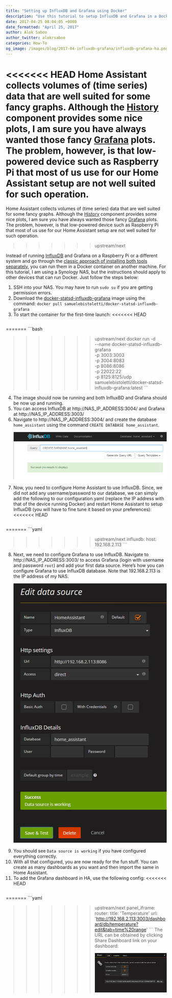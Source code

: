 ```yaml
---
title: "Setting up InfluxDB and Grafana using Docker"
description: "Use this tutorial to setup InfluxDB and Grafana in a Docker container and use it with Home Assistant."
date: 2017-04-25 08:04:05 +0000
date_formatted: "April 25, 2017"
author: Alok Saboo
author_twitter: alokrsaboo
categories: How-To
og_image: /images/blog/2017-04-influxdb-grafana/influxdb-grafana-ha.png
---
```


<<<<<<< HEAD
Home Assistant collects volumes of (time series) data that are well suited for some fancy graphs. Although the [History](/components/history/) component provides some nice plots, I am sure you have always wanted those fancy [Grafana](https://grafana.com/) plots. The problem, however, is that low-powered device such as Raspberry Pi that most of us use for our Home Assistant setup are not well suited for such operation.
=======
Home Assistant collects volumes of (time series) data that are well suited for some fancy graphs. Although the [History](/integrations/history/) component provides some nice plots, I am sure you have always wanted those fancy [Grafana](https://grafana.com/) plots. The problem, however, is that low-powered device such as Raspberry Pi that most of us use for our Home Assistant setup are not well suited for such operation.
>>>>>>> upstream/next

Instead of running [InfluxDB](https://www.influxdata.com/) and Grafana on a Raspberry Pi or a different system and go through the [classic approach of installing both tools separately](/blog/2015/12/07/influxdb-and-grafana/), you can run them in a Docker container on another machine. For this tutorial, I am using a Synology NAS, but the instructions should apply to other devices that can run Docker. Just follow the steps below:

1.	SSH into your NAS. You may have to run `sudo su` if you are getting permission errors.
2.	Download the [docker-statsd-influxdb-grafana]( https://hub.docker.com/r/samuelebistoletti/docker-statsd-influxdb-grafana/) image using the command:
`docker pull samuelebistoletti/docker-statsd-influxdb-grafana`
3.	To start the container for the first-time launch:
<<<<<<< HEAD
    ```
=======
    ```bash
>>>>>>> upstream/next
    docker run -d \
      --name docker-statsd-influxdb-grafana \
      -p 3003:3003 \
      -p 3004:8083 \
      -p 8086:8086 \
      -p 22022:22 \
      -p 8125:8125/udp \
      samuelebistoletti/docker-statsd-influxdb-grafana:latest
    ```
4.	The image should now be running and both InfluxBD and Grafana should be now up and running.
5.	You can access InfluxDB at http://NAS_IP_ADDRESS:3004/ and Grafana at http://NAS_IP_ADDRESS:3003/
6.	Navigate to http://NAS_IP_ADDRESS:3004/ and create the database `home_assistant` using the command `CREATE DATABASE home_assistant`.
    <p class='img'>
      <img src='/images/blog/2017-04-influxdb-grafana/create_HA_database.png' />
    </p>
7.	Now, you need to configure Home Assistant to use InfluxDB. Since, we did not add any username/password to our database, we can simply add the following to our configuration.yaml (replace the IP address with that of the device running Docker) and restart Home Assistant to setup InfluxDB (you will have to fine tune it based on your preferences):
<<<<<<< HEAD
    ```
=======
    ```yaml
>>>>>>> upstream/next
    influxdb:
      host: 192.168.2.113
    ```
8.	Next, we need to configure Grafana to use InfluxDB. Navigate to http://NAS_IP_ADDRESS:3003/ to access Grafana (login with username and password `root`) and add your first data source. Here’s how you can configure Grafana to use InfluxDB database. Note that 192.168.2.113 is the IP address of my NAS.
    <p class='img'>
      <img src='/images/blog/2017-04-influxdb-grafana/add_data_source.png' />
    </p>
9.	You should see `Data source is working` if you have configured everything correctly.
10.	With all that configured, you are now ready for the fun stuff. You can create as many dashboards as you want and then import the same in Home Assistant.
11.	To add the Grafana dashboard in HA, use the following config:
<<<<<<< HEAD
    ```
=======
    ```yaml
>>>>>>> upstream/next
    panel_iframe:
      router:
        title: 'Temperature'
        url: 'http://192.168.2.113:3003/dashboard/db/temperature?edit&tab=time%20range'
    ```
    The URL can be obtained by clicking Share Dashboard link on your dashboard:
    <p class='img'>
      <img src='/images/blog/2017-04-influxdb-grafana/share_dashboard.png' />
    </p>
